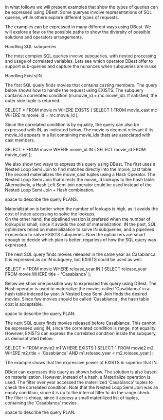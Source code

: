 In what follows we will present examples that show the types of queries can be expressed using DBest. Some queryes involve representations of SQL queries, while others explore different types of requests. 

The examples can be expressed in many different ways using DBest. We will explore a few os the possible paths to show the diversity of possible solutions and operators arrangements. 

Handling SQL subqueries

The most complex SQL queries involve subqueries, with nested processing and usage of correlated variables. Lets see which operatos DBest offer to support sub-queries and capture the nunances when subqueries are in use

Handling Exists/IN


The first SQL query finds movies that contains casting members. The query below shows how to handle the request using EXISTS. 
The subquery contains a correlated condition (m.movie_id = mc.movie_id). If satisfied, the outer side tuple is returned. 




SELECT * 
FROM movie m
WHERE EXISTS (
    SELECT 1 
    FROM movie_cast mc 
    WHERE m.movie_id = mc.movie_id
);

Since the correlated condition is by equality, the query can also be expressed with IN, as indicated below. The movie is deemed relevant if its movie_id appears in a list containing movie_ids thats are associated with cast members.


SELECT * 
FROM movie
WHERE movie_id IN  (
    SELECT movie_id 
    FROM movie_cast 
);

We also show two ways to express this query using DBest. The first uses a Nested Loop Semi Join to find matches directly into the movie_cast table. 
The second materializes the movie_cast tuples using a Hash Operator. The Nested Loop Semi Join that directs the movie_id lookups to the hash table. Alternatively, a Hash Left Semi join operator could be used instead of the Nested Loop Semi Join + Hash combination. 

space to describe the query PLANS.

Materialization is better when the number of lookups is high, as it avoids the cost of index accessing to solve the lookups.  
On the other hand, the pipelined version is prefered when the number of lookups is small, since it avoids the cost of materialization.
IN the past, SQL optimizers relied on materialization to solve IN subqueries, and a pipelined execeution to solve EXISTS subqueries. Now the optimizers are smart enough to decide which plan is better, regarless of how the SQL query was expressed.



The next SQL query finds movies released in the same year as Casablanca. It is expressed as an IN subquery, but EXISTS could be used as well. 

 SELECT * 
FROM movie
WHERE release_year IN (
    SELECT release_year 
    FROM movie 
    WHERE title = 'Casablanca' 
);

Below we show one possible way to expressed this query using DBest.  The Hash operator is used to materialize the movies called 'Casablanca' in a hash table indexed by year. A Nested Loop Semi Join finds the desired movies. 
Since few movies should be called 'Casablanca', the hash table cost is acceptable. 

space to describe the query PLAN.

The next SQL query finds movies released before Casablanca. This cannot be expressed using IN, since the correlated condition is range, not equality. 
However, EXISTS can express the correlated condition inside the subquery, as demosntrated below:

SELECT * 
FROM movie2 m1
WHERE EXISTS (
    SELECT 1 
    FROM movie2 m2 
    WHERE m2.title = 'Casablanca' 
    AND m1.release_year < m2.release_year
);

The example shows that the expressive power of EXISTS in superior that IN.

DBest can expresses this query as shown below. The solution is also based on materialization. However, instead of a hash, a Materialize operation is used. The filter over year accessed the materilized 'Casablanca' tuples to check the correlated condition. 
Note that the Nested Loop Semi Join was an empty condition, since it is up to the internal filter to do the range check. The filter is cheap, since it access a small materilized list of tuples, containing the 'Casablanca' movies.


space to describe the query PLAN.



